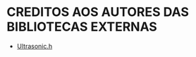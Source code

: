 # CREDITOS AOS AUTORES DAS BIBLIOTECAS EXTERNAS


<ul>
    <li><a href="https://github.com/ErickSimoes/Ultrasonic"> Ultrasonic.h </a>
</ul>
